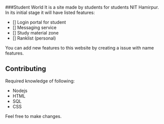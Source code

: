 ###Student World
It is a site made by students for students NIT Hamirpur. In its initial stage it will have listed features:
- [] Login portal for student
- [] Messaging service
- [] Study material zone
- [] Ranklist (personal)

You can add new features to this website by creating a issue with name features.

## Contributing
Required knowledge of following:
- Nodejs
- HTML
- SQL
- CSS

Feel free to make changes.